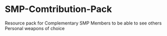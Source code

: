 # SMP-Comtribution-Pack
Resource pack for Complementary SMP Members to be able to see others Personal weapons of choice
